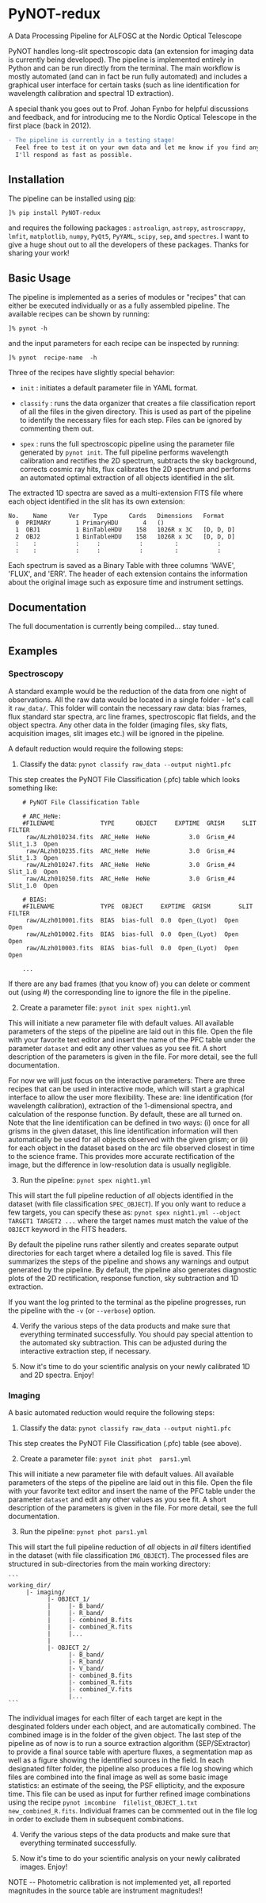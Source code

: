 # PyNOT-redux
 A Data Processing Pipeline for ALFOSC at the Nordic Optical Telescope


PyNOT handles long-slit spectroscopic data (an extension for imaging data is currently being developed). The pipeline is implemented entirely in Python and can be run directly from the terminal. The main workflow is mostly automated (and can in fact be run fully automated) and includes a graphical user interface for certain tasks (such as line identification for wavelength calibration and spectral 1D extraction).

A special thank you goes out to Prof. Johan Fynbo for helpful discussions and feedback, and for introducing me to the Nordic Optical Telescope in the first place (back in 2012).

```diff
- The pipeline is currently in a testing stage!
  Feel free to test it on your own data and let me know if you find any issues.
  I'll respond as fast as possible.
```

## Installation
The pipeline can be installed using [pip](https://www.pypi.org):

    ]% pip install PyNOT-redux

and requires the following packages : `astroalign`, `astropy`, `astroscrappy`, `lmfit`, `matplotlib`, `numpy`, `PyQt5`, `PyYAML`, `scipy`, `sep`, and `spectres`. I want to give a huge shout out to all the developers of these packages. Thanks for sharing your work!


## Basic Usage
The pipeline is implemented as a series of modules or "recipes" that can either be executed individually or as a fully assembled pipeline. The available recipes can be shown by running:

    ]% pynot -h

and the input parameters for each recipe can be inspected by running:

    ]% pynot  recipe-name  -h

Three of the recipes have slightly special behavior:

 - `init` : initiates a default parameter file in YAML format.

 - `classify` : runs the data organizer that creates a file classification report of all the files in the given directory. This is used as part of the pipeline to identify the necessary files for each step. Files can be ignored by commenting them out.

 - `spex` : runs the full spectroscopic pipeline using the parameter file generated by `pynot init`. The full pipeline performs wavelength calibration and rectifies the 2D spectrum, subtracts the sky background, corrects cosmic ray hits, flux calibrates the 2D spectrum and performs an automated optimal extraction of all objects identified in the slit.

The extracted 1D spectra are saved as a multi-extension FITS file where each object identified in the slit has its own extension:

    No.    Name      Ver    Type      Cards   Dimensions   Format
      0  PRIMARY       1 PrimaryHDU       4   ()      
      1  OBJ1          1 BinTableHDU    158   1026R x 3C   [D, D, D]
      2  OBJ2          1 BinTableHDU    158   1026R x 3C   [D, D, D]
      :    :           :     :           :         :           :    
      :    :           :     :           :         :           :    

Each spectrum is saved as a Binary Table with three columns 'WAVE', 'FLUX', and 'ERR'. The header of each extension contains the information about the original image such as exposure time and instrument settings.


## Documentation

The full documentation is currently being compiled... stay tuned.


## Examples

### Spectroscopy
A standard example would be the reduction of the data from one night of observations. All the raw data would be located in a single folder - let's call it `raw_data/`. This folder will contain the necessary raw data: bias frames, flux standard star spectra, arc line frames, spectroscopic flat fields, and the object spectra. Any other data in the folder (imaging files, sky flats, acquisition images, slit images etc.) will be ignored in the pipeline.

A default reduction would require the following steps:

1. Classify the data:
    `pynot classify raw_data --output night1.pfc`

  This step creates the PyNOT File Classification (.pfc) table which looks something like:

        # PyNOT File Classification Table

        # ARC_HeNe:
        #FILENAME             TYPE      OBJECT     EXPTIME  GRISM     SLIT      FILTER
         raw/ALzh010234.fits  ARC_HeNe  HeNe           3.0  Grism_#4  Slit_1.3  Open
         raw/ALzh010235.fits  ARC_HeNe  HeNe           3.0  Grism_#4  Slit_1.3  Open
         raw/ALzh010247.fits  ARC_HeNe  HeNe           3.0  Grism_#4  Slit_1.0  Open
         raw/ALzh010250.fits  ARC_HeNe  HeNe           3.0  Grism_#4  Slit_1.0  Open

        # BIAS:
        #FILENAME             TYPE  OBJECT     EXPTIME  GRISM        SLIT      FILTER
         raw/ALzh010001.fits  BIAS  bias-full  0.0  Open_(Lyot)  Open      Open
         raw/ALzh010002.fits  BIAS  bias-full  0.0  Open_(Lyot)  Open      Open
         raw/ALzh010003.fits  BIAS  bias-full  0.0  Open_(Lyot)  Open      Open

        ...

 If there are any bad frames (that you know of) you can delete or comment out (using #) the corresponding line to ignore the file in the pipeline.


2. Create a parameter file:
    `pynot init spex night1.yml`

  This will initiate a new parameter file with default values. All available parameters of the steps of the pipeline are laid out in this file. Open the file with your favorite text editor and insert the name of the PFC table under the parameter `dataset` and edit any other values as you see fit. A short description of the parameters is given in the file. For more detail, see the full documentation.

  For now we will just focus on the interactive parameters: There are three recipes that can be used in interactive mode, which will start a graphical interface to allow the user more flexibility. These are: line identification (for wavelength calibration), extraction of the 1-dimensional spectra, and calculation of the response function. By default, these are all turned on. Note that the line identification can be defined in two ways:
  (i)  once for all grisms in the given dataset, this line identification information will then automatically be used for all objects observed with the given grism;
  or (ii) for each object in the dataset based on the arc file observed closest in time to the science frame. This provides more accurate rectification of the image, but the difference in low-resolution data is usually negligible.


3. Run the pipeline:
    `pynot spex night1.yml`

  This will start the full pipeline reduction of *all* objects identified in the dataset (with file classification `SPEC_OBJECT`). If you only want to reduce a few targets, you can specify these as: `pynot spex night1.yml --object TARGET1 TARGET2 ...` where the target names must match the value of the `OBJECT` keyword in the FITS headers.

  By default the pipeline runs rather silently and creates separate output directories for each target where a detailed log file is saved. This file summarizes the steps of the pipeline and shows any warnings and output generated by the pipeline. By default, the pipeline also generates diagnostic plots of the 2D rectification, response function, sky subtraction and 1D extraction.

  If you want the log printed to the terminal as the pipeline progresses, run the pipeline with the `-v` (or `--verbose`) option.


4. Verify the various steps of the data products and make sure that everything terminated successfully. You should pay special attention to the automated sky subtraction. This can be adjusted during the interactive extraction step, if necessary.


5. Now it's time to do your scientific analysis on your newly calibrated 1D and 2D spectra. Enjoy!




### Imaging

A basic automated reduction would require the following steps:

1. Classify the data:
    `pynot classify raw_data --output night1.pfc`

  This step creates the PyNOT File Classification (.pfc) table (see above).

2. Create a parameter file:
    `pynot init phot  pars1.yml`

  This will initiate a new parameter file with default values. All available parameters of the steps of the pipeline are laid out in this file. Open the file with your favorite text editor and insert the name of the PFC table under the parameter `dataset` and edit any other values as you see fit. A short description of the parameters is given in the file. For more detail, see the full documentation.

3. Run the pipeline:
    `pynot phot pars1.yml`

  This will start the full pipeline reduction of *all* objects in *all* filters identified in the dataset (with file classification `IMG_OBJECT`).
  The processed files are structured in sub-directories from the main working directory:

    ```
    working_dir/
         |- imaging/
               |- OBJECT_1/
               |     |- B_band/
               |     |- R_band/
               |     |- combined_B.fits
               |     |- combined_R.fits
               |     |...
               |
               |- OBJECT_2/
                     |- B_band/
                     |- R_band/
                     |- V_band/
                     |- combined_B.fits
                     |- combined_R.fits
                     |- combined_V.fits
                     |...
    ```
  The individual images for each filter of each target are kept in the desginated folders under each object, and are automatically combined. The combined image is in the folder of the given object. The last step of the pipeline as of now is to run a source extraction algorithm (SEP/SExtractor) to provide a final source table with aperture fluxes, a segmentation map as well as a figure showing the identified sources in the field.
  In each designated filter folder, the pipeline also produces a file log showing which files are combined into the final image as well as some basic image statistics: an estimate of the seeing, the PSF ellipticity, and the exposure time. This file can be used as input for further refined image combinations using the recipe `pynot imcombine  filelist_OBJECT_1.txt  new_combined_R.fits`. Individual frames can be commented out in the file log in order to exclude them in subsequent combinations.


4. Verify the various steps of the data products and make sure that everything terminated successfully.


5. Now it's time to do your scientific analysis on your newly calibrated images. Enjoy!


NOTE -- Photometric calibration is not implemented yet, all reported magnitudes in the source table are instrument magnitudes!!
